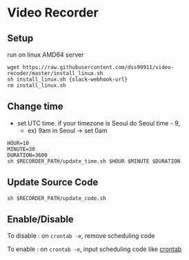 # Video Recorder

## Setup
run on linux AMD64 server
```shell
wget https://raw.githubusercontent.com/dss99911/video-recoder/master/install_linux.sh
sh install_linux.sh {slack-webhook-url}
rm install_linux.sh
```

## Change time
- set UTC time. if your timezone is Seoul do Seoul time - 9, 
  - ex) 9am in Seoul -> set 0am
```shell
HOUR=10
MINUTE=30
DURATION=3600
sh $RECORDER_PATH/update_time.sh $HOUR $MINUTE $DURATION 
```

## Update Source Code

```shell
sh $RECORDER_PATH/update_code.sh
```

## Enable/Disable
To disable : on `crontab -e`, remove scheduling code

To enable : on `crontab -e`, input scheduling code like [crontab](crontab)

